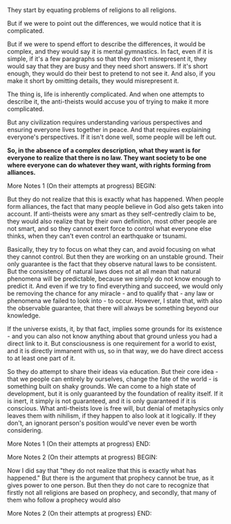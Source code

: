 They start by equating problems of religions to all religions.

But if we were to point out the differences, we would notice that it is complicated.

But if we were to spend effort to describe the differences, it would be complex, and they would say it is mental gymnastics. In fact, even if it is simple, if it's a few paragraphs so that they don't misrepresent it, they would say that they are busy and they need short answers. If it's short enough, they would do their best to pretend to not see it. And also, if you make it short by omitting details, they would misrepresent it.

The thing is, life is inherently complicated. And when one attempts to describe it, the anti-theists would accuse you of trying to make it more complicated.

But any civilization requires understanding various perspectives and ensuring everyone lives together in peace. And that requires explaining everyone's perspectives. If it isn't done well, some people will be left out.

**So, in the absence of a complex description, what they want is for everyone to realize that there is no law. They want society to be one where everyone can do whatever they want, with rights forming from alliances.**

More Notes 1 (On their attempts at progress) BEGIN:

But they do not realize that this is exactly what has happened. When people form alliances, the fact that many people believe in God also gets taken into account. If anti-theists were any smart as they self-centredly claim to be, they would also realize that by their own definition, most other people are not smart, and so they cannot exert force to control what everyone else thinks, when they can't even control an earthquake or tsunami.

Basically, they try to focus on what they can, and avoid focusing on what they cannot control. But then they are working on an unstable ground. Their only guarantee is the fact that they observe natural laws to be consistent. But the consistency of natural laws does not at all mean that natural phenomena will be predictable, because we simply do not know enough to predict it. And even if we try to find everything and succeed, we would only be removing the chance for any miracle - and to qualify that - any law or phenomena we failed to look into - to occur. However, I state that, with also the observable guarantee, that there will always be something beyond our knowledge.

If the universe exists, it, by that fact, implies some grounds for its existence - and you can also not know anything about that ground unless you had a direct link to it. But consciousness is one requirement for a world to exist, and it is directly immanent with us, so in that way, we do have direct access to at least one part of it.

So they do attempt to share their ideas via education. But their core idea - that we people can entirely by ourselves, change the fate of the world - is something built on shaky grounds. We can come to a high state of development, but it is only guaranteed by the foundation of reality itself. If it is inert, it simply is not guaranteed, and it is only guaranteed if it is conscious. What anti-theists love is free will, but denial of metaphysics only leaves them with nihilism, if they happen to also look at it logically. If they don't, an ignorant person's position would've never even be worth considering.

More Notes 1 (On their attempts at progress) END:

More Notes 2 (On their attempts at progress) BEGIN:

Now I did say that "they do not realize that this is exactly what has happened." But there is the argument that prophecy cannot be true, as it gives power to one person. But then they do not care to recognize that firstly not all religions are based on prophecy, and secondly, that many of them who follow a prophecy would also 

More Notes 2 (On their attempts at progress) END:

